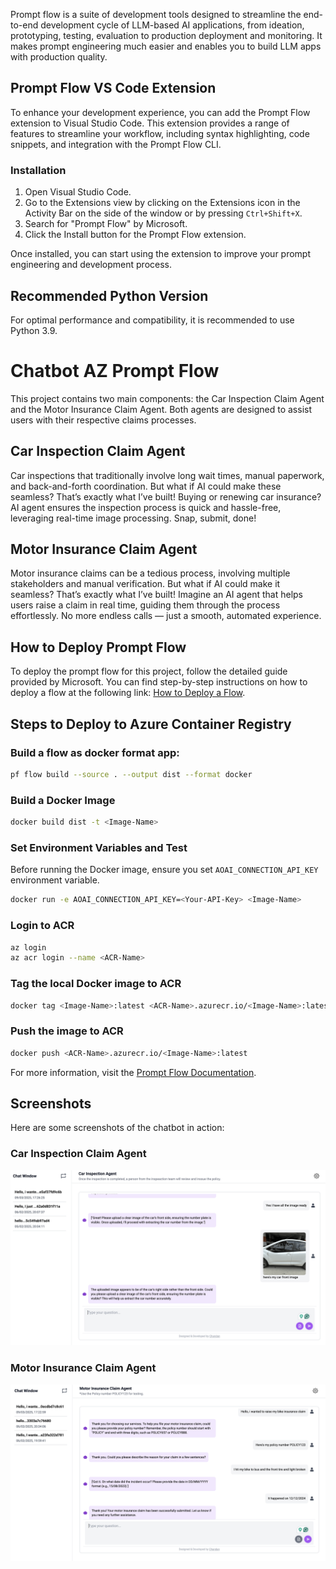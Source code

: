 Prompt flow is a suite of development tools designed to streamline the end-to-end development cycle of LLM-based AI applications, from ideation, prototyping, testing, evaluation to production deployment and monitoring. It makes prompt engineering much easier and enables you to build LLM apps with production quality.

## Prompt Flow VS Code Extension

To enhance your development experience, you can add the Prompt Flow extension to Visual Studio Code. This extension provides a range of features to streamline your workflow, including syntax highlighting, code snippets, and integration with the Prompt Flow CLI.

### Installation

1. Open Visual Studio Code.
2. Go to the Extensions view by clicking on the Extensions icon in the Activity Bar on the side of the window or by pressing `Ctrl+Shift+X`.
3. Search for "Prompt Flow" by Microsoft.
4. Click the Install button for the Prompt Flow extension.

Once installed, you can start using the extension to improve your prompt engineering and development process.

## Recommended Python Version

For optimal performance and compatibility, it is recommended to use Python 3.9.

# Chatbot AZ Prompt Flow

This project contains two main components: the Car Inspection Claim Agent and the Motor Insurance Claim Agent. Both agents are designed to assist users with their respective claims processes.

## Car Inspection Claim Agent

Car inspections that traditionally involve long wait times, manual paperwork, and back-and-forth coordination. But what if AI could make these seamless? That’s exactly what I’ve built! Buying or renewing car insurance? AI agent ensures the inspection process is quick and hassle-free, leveraging real-time image processing. Snap, submit, done!

## Motor Insurance Claim Agent

Motor insurance claims can be a tedious process, involving multiple stakeholders and manual verification. But what if AI could make it seamless? That’s exactly what I’ve built! Imagine an AI agent that helps users raise a claim in real time, guiding them through the process effortlessly. No more endless calls — just a smooth, automated experience.

## How to Deploy Prompt Flow

To deploy the prompt flow for this project, follow the detailed guide provided by Microsoft. You can find step-by-step instructions on how to deploy a flow at the following link: [How to Deploy a Flow](https://microsoft.github.io/promptflow/how-to-guides/deploy-a-flow/index.html).

## Steps to Deploy to Azure Container Registry

### Build a flow as docker format app:

```sh
pf flow build --source . --output dist --format docker
```

### Build a Docker Image

```sh
docker build dist -t <Image-Name>
```

### Set Environment Variables and Test

Before running the Docker image, ensure you set `AOAI_CONNECTION_API_KEY` environment variable.

```sh
docker run -e AOAI_CONNECTION_API_KEY=<Your-API-Key> <Image-Name>
```

### Login to ACR

```sh
az login
az acr login --name <ACR-Name>
```

### Tag the local Docker image to ACR

```sh
docker tag <Image-Name>:latest <ACR-Name>.azurecr.io/<Image-Name>:latest
```

### Push the image to ACR

```sh
docker push <ACR-Name>.azurecr.io/<Image-Name>:latest
```

For more information, visit the [Prompt Flow Documentation](https://microsoft.github.io/promptflow/).

## Screenshots

Here are some screenshots of the chatbot in action:

### Car Inspection Claim Agent

![Car Inspection Claim Agent](images/car_inspection.png)

### Motor Insurance Claim Agent

![Motor Insurance Claim Agent - Step 1](images/motor_insurance.png)
